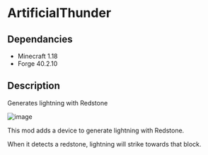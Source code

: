 # ArtificialThunder
## Dependancies
* Minecraft 1.18
* Forge 40.2.10

## Description

Generates lightning with Redstone

![image](https://i.gyazo.com/7391f21b6f569e8281e76f9ec9d86ddd.png) 
 
This mod adds a device to generate lightning with Redstone.

When it detects a redstone, lightning will strike towards that block.

